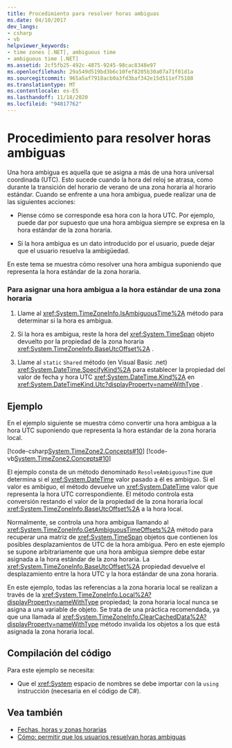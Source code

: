 ```yaml
---
title: Procedimiento para resolver horas ambiguas
ms.date: 04/10/2017
dev_langs:
- csharp
- vb
helpviewer_keywords:
- time zones [.NET], ambiguous time
- ambiguous time [.NET]
ms.assetid: 2cf5fb25-492c-4875-9245-98cac8348e97
ms.openlocfilehash: 29a549d519bd3b6c10fef8205b30a07a71f01d1a
ms.sourcegitcommit: 965a5af7918acb0a3fd3baf342e15d511ef75188
ms.translationtype: MT
ms.contentlocale: es-ES
ms.lasthandoff: 11/18/2020
ms.locfileid: "94817762"
---
```

# <a name="how-to-resolve-ambiguous-times"></a>Procedimiento para resolver horas ambiguas

Una hora ambigua es aquella que se asigna a más de una hora universal coordinada (UTC). Esto sucede cuando la hora del reloj se atrasa, como durante la transición del horario de verano de una zona horaria al horario estándar. Cuando se enfrente a una hora ambigua, puede realizar una de las siguientes acciones:

- Piense cómo se corresponde esa hora con la hora UTC. Por ejemplo, puede dar por supuesto que una hora ambigua siempre se expresa en la hora estándar de la zona horaria.

- Si la hora ambigua es un dato introducido por el usuario, puede dejar que el usuario resuelva la ambigüedad.

En este tema se muestra cómo resolver una hora ambigua suponiendo que representa la hora estándar de la zona horaria.

### <a name="to-map-an-ambiguous-time-to-a-time-zones-standard-time"></a>Para asignar una hora ambigua a la hora estándar de una zona horaria

1. Llame al <xref:System.TimeZoneInfo.IsAmbiguousTime%2A> método para determinar si la hora es ambigua.

2. Si la hora es ambigua, reste la hora del <xref:System.TimeSpan> objeto devuelto por la propiedad de la zona horaria <xref:System.TimeZoneInfo.BaseUtcOffset%2A> .

3. Llame al `static` `Shared` método (en Visual Basic .net) <xref:System.DateTime.SpecifyKind%2A> para establecer la propiedad del valor de fecha y hora UTC <xref:System.DateTime.Kind%2A> en <xref:System.DateTimeKind.Utc?displayProperty=nameWithType> .

## <a name="example"></a>Ejemplo

En el ejemplo siguiente se muestra cómo convertir una hora ambigua a la hora UTC suponiendo que representa la hora estándar de la zona horaria local.

[!code-csharp[System.TimeZone2.Concepts#10](../../../samples/snippets/csharp/VS_Snippets_CLR_System/system.TimeZone2.Concepts/CS/TimeZone2Concepts.cs#10)]
[!code-vb[System.TimeZone2.Concepts#10](../../../samples/snippets/visualbasic/VS_Snippets_CLR_System/system.TimeZone2.Concepts/VB/TimeZone2Concepts.vb#10)]

El ejemplo consta de un método denominado `ResolveAmbiguousTime` que determina si el <xref:System.DateTime> valor pasado a él es ambiguo. Si el valor es ambiguo, el método devuelve un <xref:System.DateTime> valor que representa la hora UTC correspondiente. El método controla esta conversión restando el valor de la propiedad de la zona horaria local <xref:System.TimeZoneInfo.BaseUtcOffset%2A> a la hora local.

Normalmente, se controla una hora ambigua llamando al <xref:System.TimeZoneInfo.GetAmbiguousTimeOffsets%2A> método para recuperar una matriz de <xref:System.TimeSpan> objetos que contienen los posibles desplazamientos de UTC de la hora ambigua. Pero en este ejemplo se supone arbitrariamente que una hora ambigua siempre debe estar asignada a la hora estándar de la zona horaria. La <xref:System.TimeZoneInfo.BaseUtcOffset%2A> propiedad devuelve el desplazamiento entre la hora UTC y la hora estándar de una zona horaria.

En este ejemplo, todas las referencias a la zona horaria local se realizan a través de la <xref:System.TimeZoneInfo.Local%2A?displayProperty=nameWithType> propiedad; la zona horaria local nunca se asigna a una variable de objeto. Se trata de una práctica recomendada, ya que una llamada al <xref:System.TimeZoneInfo.ClearCachedData%2A?displayProperty=nameWithType> método invalida los objetos a los que está asignada la zona horaria local.

## <a name="compiling-the-code"></a>Compilación del código

Para este ejemplo se necesita:

- Que el <xref:System> espacio de nombres se debe importar con la `using` instrucción (necesaria en el código de C#).

## <a name="see-also"></a>Vea también

- [Fechas, horas y zonas horarias](index.md)
- [Cómo: permitir que los usuarios resuelvan horas ambiguas](let-users-resolve-ambiguous-times.md)
